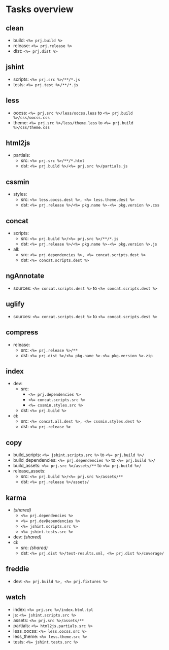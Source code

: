 Tasks overview
==============

clean
-----

*   build: `<%= prj.build %>`
*   release: `<%= prj.release %>`
*   dist: `<%= prj.dist %>`

jshint
------

*   scripts: `<%= prj.src %>/**/*.js`
*   tests: `<%= prj.test %>/**/*.js`

less
----

*   oocss: `<%= prj.src %>/less/oocss.less` to `<%= prj.build %>/css/oocss.css`
*   theme: `<%= prj.src %>/less/theme.less` to `<%= prj.build %>/css/theme.css`

html2js
-------

*   partials:
    -   src: `<%= prj.src %>/**/*.html`
    -   dst: `<%= prj.build %>/<%= prj.src %>/partials.js`

cssmin
------

*   styles:
    -   src: `<%= less.oocss.dest %>, <%= less.theme.dest %>`
    -   dst: `<%= prj.release %>/<%= pkg.name %>-<%= pkg.version %>.css`

concat
------

*   scripts:
    -   src: `<%= prj.build %>/<%= prj.src %>/**/*.js`
    -   dst: `<%= prj.release %>/<%= pkg.name %>-<%= pkg.version %>.js`
*   all:
    -   src: `<%= prj.dependencies %>, <%= concat.scripts.dest %>`
    -   dst: `<%= concat.scripts.dest %>`

ngAnnotate
----------

*   sources: `<%= concat.scripts.dest %>` to `<%= concat.scripts.dest %>`

uglify
------

*   sources: `<%= concat.scripts.dest %>` to `<%= concat.scripts.dest %>`

compress
--------

*   release:
    -   src: `<%= prj.release %>/**`
    -   dst: `<%= prj.dist %>/<%= pkg.name %>-<%= pkg.version %>.zip`

index
-----

*   dev:
    -   src:
        +   `<%= prj.dependencies %>`
        +   `<%= concat.scripts.src %>`
        +   `<%= cssmin.styles.src %>`
    -   dst: `<%= prj.build %>`
*   ci:
    -   src: `<%= concat.all.dest %>, <%= cssmin.styles.dest %>`
    -   dst: `<%= prj.release %>`

copy
----

*   build_scripts: `<%= jshint.scripts.src %>` to `<%= prj.build %>/`
*   build_dependencies: `<%= prj.dependencies %>` to `<%= prj.build %>/`
*   build_assets: `<%= prj.src %>/assets/**` to `<%= prj.build %>/`
*   release_assets:
    -   src: `<%= prj.build %>/<%= prj.src %>/assets/**`
    -   dst: `<%= prj.release %>/assets/`

karma
-----

*   *(shared)*
    -   `<%= prj.dependencies %>`
    -   `<%= prj.devDependencies %>`
    -   `<%= jshint.scripts.src %>`
    -   `<%= jshint.tests.src %>`
*   dev: *(shared)*
*   ci:
    -   src: *(shared)*
    -   dst: `<%= prj.dist %>/test-results.xml, <%= prj.dist %>/coverage/`

freddie
-------

*   dev: `<%= prj.build %>, <%= prj.fixtures %>`

watch
-----

*   index: `<%= prj.src %>/index.html.tpl`
*   js: `<%= jshint.scripts.src %>`
*   assets: `<%= prj.src %>/assets/**`
*   partials: `<%= html2js.partials.src %>`
*   less_oocss: `<%= less.oocss.src %>`
*   less_theme: `<%= less.theme.src %>`
*   tests: `<%= jshint.tests.src %>`